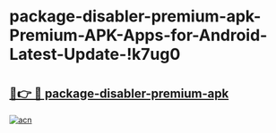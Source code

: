 # package-disabler-premium-apk-Premium-APK-Apps-for-Android-Latest-Update-!k7ug0

# <h2><a href="https://0ej1h8.esa.edu.pl?title=package-disabler-premium-apk&ref=k7ug0">🔗👉 🔴 package-disabler-premium-apk</a></h2>

[![acn](https://github.com/user-attachments/assets/0f9c940e-d8b0-45ae-aac7-cd30a18b3e1c)](https://0ej1h8.esa.edu.pl?title=package-disabler-premium-apk&ref=k7ug0)

